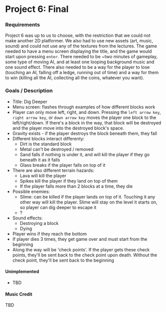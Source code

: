 # Project 6: Final

### Requirements
Project 6 was up to us to choose, with the restriction that we could not make another 2D platformer. We also had to use new assets (art, music, sound) and could not use any of the textures from the lectures. 
The game needed to have a menu screen displaying the title, and the game would start upon pressing `enter`. There needed to be ~two minutes of gameplay, some type of moving AI, and at least one looping background music and one sound effect. There also needed to be a way for the player to lose (touching an AI, falling off a ledge, running out of time) and a way for them to win (killing all the AI, collecting all the coins, whatever you want).


### Goals / Description
* Title: Dig Deeper
* Menu screen: flashes through examples of how different blocks work
* Player can only move left, right, and down. Pressing the `left arrow key`, `right arrow key`, or `down arrow key` moves the player one block to the left/right/down. If there's a block in the way, that block will be destroyed and the player move into the destroyed block's space. 
* Gravity exists - if the player destroys the block beneath them, they fall
* Different blocks interact differenty:
   - Dirt is the standard block 
   - Metal can't be destroyed / removed
   - Sand falls if nothing is under it, and will kill the player if they go beneath it as it falls
   - Glass breaks if the player falls on top of it
* There are also different terrain hazards: 
   - Lava will kill the player 
   - Spikes kill the player if they land on top of them
   - If the player falls more than 2 blocks at a time, they die
* Possible enemies:
   - Slime: can be killed if the player lands on top of it. Touching it any other way will kill the player. Slime will stay on the level it starts on, so player can dig deeper to escape it
   - ?
* Sound effects:
   - Destroying a block
   - Dying
* Player wins if they reach the bottom
* If player dies 3 times, they get game over and must start from the beginning
* Along the way will be 'check points'. If the player gets these check points, they'll be sent back to the check point upon death. Without the check point, they'll be sent back to the beginning

#### Unimplemented
* TBD

#### Music Credit
TBD
